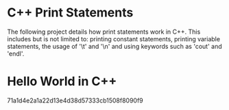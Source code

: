 # C++ Print Statements
The following project details how print statements work in C++. This includes but is not limited to: printing constant statements, printing variable statements, the usage of '\t' and '\n' and using keywords such as 'cout' and 'endl'.

# Hello World in C++
71a1d4e2a1a22d13e4d38d57333cb1508f8090f9
